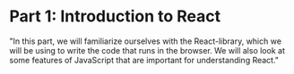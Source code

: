 # Part 1: Introduction to React

"In this part, we will familiarize ourselves with the React-library, which we will be using to write the code that runs in the browser. We will also look at some features of JavaScript that are important for understanding React."
